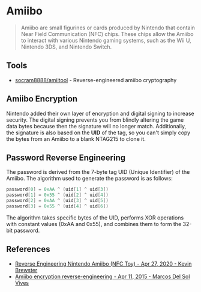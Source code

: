 # Amiibo

> Amiibo are small figurines or cards produced by Nintendo that contain Near Field Communication (NFC) chips. These chips allow the Amiibo to interact with various Nintendo gaming systems, such as the Wii U, Nintendo 3DS, and Nintendo Switch.


## Tools

* [socram8888/amiitool](https://github.com/socram8888/amiitool) - Reverse-engineered amiibo cryptography


## Amiibo Encryption

Nintendo added their own layer of encryption and digital signing to increase security. The digital signing prevents you from blindly altering the game data bytes because then the signature will no longer match. Additionally, the signature is also based on the **UID** of the tag, so you can't simply copy the bytes from an Amiibo to a blank NTAG215 to clone it.


## Password Reverse Engineering

The password is derived from the 7-byte tag UID (Unique Identifier) of the Amiibo. The algorithm used to generate the password is as follows:

```ps1
password[0] = 0xAA ^ (uid[1] ^ uid[3])
password[1] = 0x55 ^ (uid[2] ^ uid[4])
password[2] = 0xAA ^ (uid[3] ^ uid[5])
password[3] = 0x55 ^ (uid[4] ^ uid[6])
```

The algorithm takes specific bytes of the UID, performs XOR operations with constant values (0xAA and 0x55), and combines them to form the 32-bit password.


## References

* [Reverse Engineering Nintendo Amiibo (NFC Toy) - Apr 27, 2020 - Kevin Brewster](https://kevinbrewster.github.io/Amiibo-Reverse-Engineering/)
* [Amiibo encryption reverse-engineering - Apr 11, 2015 - Marcos Del Sol Vives](https://www.reddit.com/r/amiibros/comments/328hqz/amiibo_encryption_reverseengineering/)
